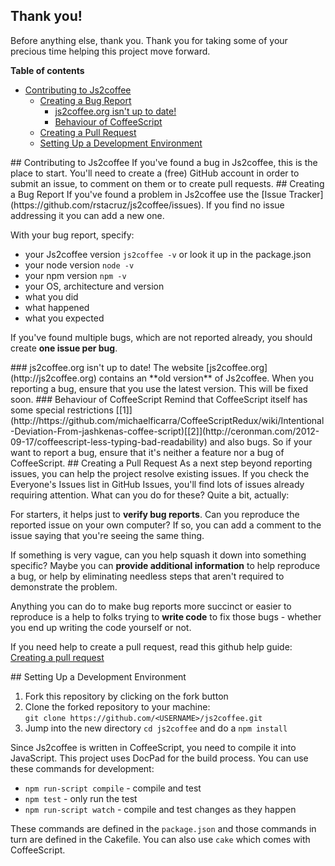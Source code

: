 ## Thank you!
Before anything else, thank you. Thank you for taking some of your precious time helping this project move forward.

**Table of contents**

- [Contributing to Js2coffee](#reporting)
  - [Creating a Bug Report](#bugreport)
    - [js2coffee.org isn't up to date!](#website)
    - [Behaviour of CoffeeScript](#coffeeScript)
  - [Creating a Pull Request](#pullRequest)
  - [Setting Up a Development Environment](#dev)

<a name="reporting" />
## Contributing to Js2coffee
If you've found a bug in Js2coffee, this is the place to start. You'll need to create a (free) GitHub account in order to submit an issue, to comment on them or to create pull requests.

<a name="bugreport" />
## Creating a Bug Report
If you've found a problem in Js2coffee use the [Issue Tracker](https://github.com/rstacruz/js2coffee/issues). If you find no issue addressing it you can add a new one.

With your bug report, specify:

- your Js2coffee version `js2coffee -v` or look it up in the package.json
- your node version `node -v`
- your npm version `npm -v`
- your OS, architecture and version
- what you did
- what happened
- what you expected  

If you've found multiple bugs, which are not reported already, you should create **one issue per bug**.

<a name="website" />
### js2coffee.org isn't up to date!
The website [js2coffee.org](http://js2coffee.org) contains an **old version** of Js2coffee.
When you reporting a bug, ensure that you use the latest version.  
This will be fixed soon.

<a name="coffeeScript" />
### Behaviour of CoffeeScript
Remind that CoffeeScript itself has some special restrictions [[1]](http://https://github.com/michaelficarra/CoffeeScriptRedux/wiki/Intentional-Deviation-From-jashkenas-coffee-script)[[2]](http://ceronman.com/2012-09-17/coffeescript-less-typing-bad-readability) and also bugs.
So if your want to report a bug, ensure that it's neither a feature nor a bug of CoffeeScript.

<a name="pullRequest" />
## Creating a Pull Request
As a next step beyond reporting issues, you can help the project resolve existing issues. If you check the Everyone's Issues list in GitHub Issues, you'll find lots of issues already requiring attention. What can you do for these? Quite a bit, actually:

For starters, it helps just to **verify bug reports**. Can you reproduce the reported issue on your own computer? If so, you can add a comment to the issue saying that you're seeing the same thing.

If something is very vague, can you help squash it down into something specific? Maybe you can **provide additional information** to help reproduce a bug, or help by eliminating needless steps that aren't required to demonstrate the problem.

Anything you can do to make bug reports more succinct or easier to reproduce is a help to folks trying to **write code** to fix those bugs - whether you end up writing the code yourself or not.

If you need help to create a pull request, read this github help guide: [Creating a pull request](https://help.github.com/articles/creating-a-pull-request)

<a name="dev" />
## Setting Up a Development Environment

1. Fork this repository by clicking on the fork button
2. Clone the forked repository to your machine:  
  `git clone https://github.com/<USERNAME>/js2coffee.git`
3. Jump into the new directory `cd js2coffee` and do a `npm install`

Since Js2coffee is written in CoffeeScript, you need to compile it into JavaScript. This project uses DocPad for the build process.
You can use these commands for development:

- `npm run-script compile` - compile and test
- `npm test` - only run the test
- `npm run-script watch` - compile and test changes as they happen

These commands are defined in the `package.json` and those commands in turn are defined in the Cakefile. You can also use `cake` which comes with CoffeeScript.